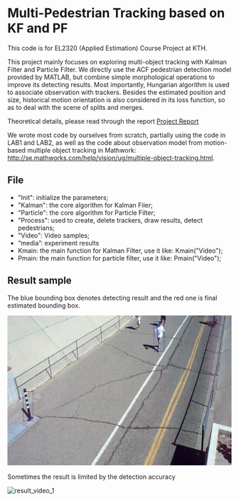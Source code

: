 # Multi-Pedestrian Tracking based on KF and PF

This code is for EL2320 (Applied Estimation) Course Project at KTH. 

This project mainly focuses on exploring multi-object tracking with Kalman Filter and Particle Filter. We directly use the ACF pedestrian detection model provided by MATLAB, but combine simple morphological operations to improve its detecting results. Most importantly, Hungarian algorithm is used to associate observation with trackers. Besides the estimated position and size, historical motion orientation is also considered in its loss function, so as to deal with the scene of splits and merges. 

Theoretical details, please read through the report  [Project Report](report/Project_Report_Jiangpeng_Tao.pdf) 

We wrote most code by ourselves from scratch, partially using the code in LAB1 and LAB2, as well as the code about observation model from motion-based multiple object tracking in Mathwork: http://se.mathworks.com/help/vision/ug/multiple-object-tracking.html. 

## File
* "Init": initialize the parameters;
* "Kalman": the core algorithm for Kalman Filer;
* "Particle": the core algorithm for Particle Filter;
* "Process": used to create, delete trackers, draw results, detect pedestrians;
* "Video": Video samples;
* “media”: experiment results
* Kmain: the main function for Kalman Filter, use it like: Kmain("Video");
* Pmain: the main function for particle filter, use it like: Pmain("Video");

## Result sample

The blue bounding box denotes detecting result and the red one is final estimated bounding box.

![result_video_1](media/result_video_1.gif)

Sometimes the result is limited by the detection accuracy

![result_video_1](media/result_video_2.gif)

